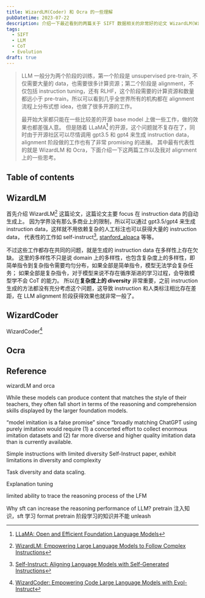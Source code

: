 ```yaml
---
title: WizardLM(Coder) 和 Ocra 的一些理解
pubDatetime: 2023-07-22
description: 介绍一下最近看到的两篇关于 SIFT 数据相关的非常好的论文 WizardLM(WizardCoder) 和 Ocra，以及我对这个问题的一些思考
tags:
  - SIFT
  - LLM
  - CoT
  - Evolution
draft: true
---
```


> LLM 一般分为两个阶段的训练，第一个阶段是 unsupervised pre-train, 不仅需要大量的 data，也需要很多计算资源；第二个阶段是 alignment，不仅包括 instruction tuning，还有 RLHF，这个阶段需要的计算资源和数量都远小于 pre-train，所以可以看到几乎全世界所有的机构都在 alignment 流程上分布式想 idea，也做了很多开源的工作。
>
> 最开始大家都只能在一些比较差的开源 base model 上做一些工作，做的效果也都差强人意。
> 但是随着 LLaMA[^1] 的开源，这个问题就不复存在了，同时由于开源社区可以尽情调用 gpt3.5 和 gpt4 来生成 instruction data，alignment 阶段做的工作也有了非常 promising 的进展。
> 其中最有代表性的就是 WizardLM 和 Ocra，下面介绍一下这两篇工作以及我对 alignment 上的一些思考。

## Table of contents

## WizardLM

首先介绍 WizardLM[^2] 这篇论文，这篇论文主要 focus 在 instruction data 的自动生成上。
因为学界没有那么多商业上的限制，所以可以通过 gpt3.5/gpt4 来生成 instruction data，这样就不用依赖复杂的人工标注也可以获得大量的 instruction data，
代表性的工作如 self-instruct[^3], [stanford_alpaca](https://github.com/tatsu-lab/stanford_alpaca) 等等。

不过这些工作都存在共同的问题，就是生成的 instruction data 在多样性上存在欠缺。
这里的多样性不只是说 domain 上的多样性，也包含复杂度上的多样性，即简单指令到复杂指令需要均匀分布，如果全部是简单指令，模型无法学会复杂任务；
如果全部是复杂指令，对于模型来说不存在循序渐进的学习过程，会导致模型学不会 CoT 的能力。
所以在**复杂度上的 diversity** 非常重要，之前 instruction 生成的方法都没有充分考虑这个问题，这导致 instruction 和人类标注相比存在差距，在 LLM alignment 阶段获得效果也就非常一般了。

## WizardCoder

WizardCoder[^4]

## Ocra

## Reference

[^1]: [LLaMA: Open and Efficient Foundation Language Models](https://arxiv.org/abs/2302.13971)
[^2]: [WizardLM: Empowering Large Language Models to Follow Complex Instructions](https://arxiv.org/abs/2304.12244)
[^3]: [Self-Instruct: Aligning Language Models with Self-Generated Instructions](https://arxiv.org/abs/2212.10560)
[^4]: [WizardCoder: Empowering Code Large Language Models with Evol-Instruct](https://arxiv.org/abs/2306.08568)

wizardLM and orca

While these models can produce content that matches the style of their teachers, they often fall short in terms of the reasoning and comprehension skills displayed by the larger foundation models.

“model imitation is a false promise” since “broadly matching ChatGPT using purely imitation would require (1) a concerted effort to collect enormous imitation datasets and (2) far more diverse and higher quality imitation data than is currently available.

Simple instructions with limited diversity
Self-Instruct paper, exhibit limitations in diversity and complexity

Task diversity and data scaling.

Explanation tuning

limited ability to trace the reasoning process of the LFM

Why sft can increase the reasoning performance of LLM?
pretrain 注入知识，sft 学习 format
pretrain 阶段学习的知识并不能 unleash
